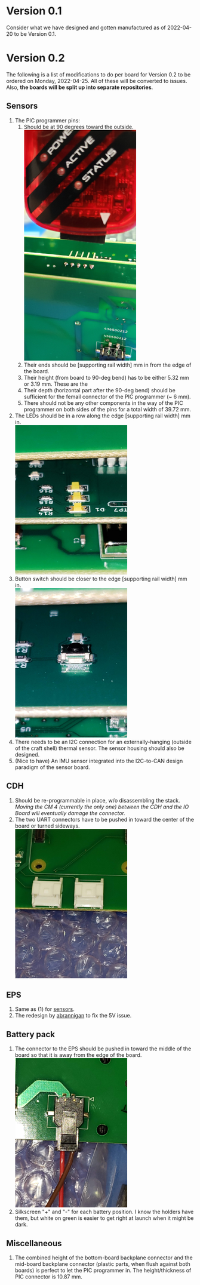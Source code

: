 # Version 0.1

Consider what we have designed and gotten manufactured as of 2022-04-20 to be Version 0.1.

# Version 0.2

The following is a list of modifications to do per board for Version 0.2 to be ordered on Monday, 2022-04-25. All of these will be converted to issues. Also, **the boards will be split up into separate repositories**.

## Sensors
1. The PIC programmer pins:
   1. Should be at 90 degrees toward the outside.  
      <img src="assets/pic-programmer.jpg" width="300" />  
   3. Their ends should be [supporting rail width] mm in from the edge of the board.  
   4. Their height (from board to 90-deg bend) has to be either 5.32 mm or 3.19 mm. These are the 
   5. Their depth (horizontal part after the 90-deg bend) should be sufficient for the femail connector of the PIC programmer (~ 6 mm).
   6. There should not be any other components in the way of the PIC programmer on both sides of the pins for a total width of 39.72 mm.
2. The LEDs should be in a row along the edge [supporting rail width] mm in.  
   <img src="assets/sensor-leds.jpg" width="300" />   
3. Button switch should be closer to the edge [supporting rail width] mm in.  
   <img src="assets/sensor-switch.jpg" width="300" />   
4. There needs to be an I2C connection for an externally-hanging (outside of the craft shell) thermal sensor. The sensor housing should also be designed.  
5. (Nice to have) An IMU sensor integrated into the I2C-to-CAN design paradigm of the sensor board.

## CDH
1. Should be re-programmable in place, w/o disassembling the stack. _Moving the CM 4 (currently the only one) between the CDH and the IO Board will eventually damage the connector._
2. The two UART connectors have to be pushed in toward the center of the board or turned sideways.  
   <img src="assets/cdh-uart.jpg" width="300" />   

## EPS
1. Same as (1) for [sensors](#sensors).
2. The redesign by [abrannigan](https://github.com/orgs/coloradocube/people/ajbrannigan) to fix the 5V issue.

## Battery pack
1. The connector to the EPS should be pushed in toward the middle of the board so that it is away from the edge of the board.  
   <img src="assets/battery-pwr.jpg" width="300" />   
2. Silkscreen "+" and "-" for each battery position. I know the holders have them, but white on green is easier to get right at launch when it might be dark.  

## Miscellaneous
1. The combined height of the bottom-board backplane connector and the mid-board backplane connector (plastic parts, when flush against both boards) is perfect to let the PIC programmer in. The height/thickness of PIC connector is 10.87 mm.
